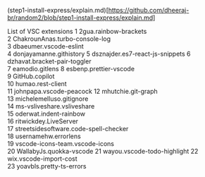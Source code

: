 (step1-install-express/explain.md)[https://github.com/dheeraj-br/random2/blob/step1-install-express/explain.md]

List of VSC extensions
1	2gua.rainbow-brackets	
2	ChakrounAnas.turbo-console-log	
3	dbaeumer.vscode-eslint	
4	donjayamanne.githistory	
5	dsznajder.es7-react-js-snippets	
6	dzhavat.bracket-pair-toggler	
7	eamodio.gitlens	
8	esbenp.prettier-vscode	
9	GitHub.copilot	
10	humao.rest-client	
11	johnpapa.vscode-peacock	
12	mhutchie.git-graph	
13	michelemelluso.gitignore	
14	ms-vsliveshare.vsliveshare	
15	oderwat.indent-rainbow	
16	ritwickdey.LiveServer	
17	streetsidesoftware.code-spell-checker	
18	usernamehw.errorlens	
19	vscode-icons-team.vscode-icons	
20	WallabyJs.quokka-vscode	
21	wayou.vscode-todo-highlight	
22	wix.vscode-import-cost	
23	yoavbls.pretty-ts-errors	
